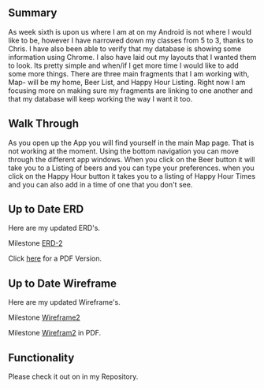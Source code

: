 ## Summary
As week sixth is upon us where I am at on my Android is not where I would like to be,
however I have narrowed down my classes from 5 to 3, thanks to Chris. I have also been
able to verify that my database is showing some information using Chrome. I also have
laid out my layouts that I wanted them to look. Its pretty simple and when/if I get more
time I would like to add some more things. There are three main fragments that I am 
working with, Map- will be my home, Beer List, and Happy Hour Listing. Right now I 
am focusing more on making sure my fragments are linking to one another and that my database
will keep working the way I want it too.  

## Walk Through
As you open up the App you will find yourself in the main Map page. That is not working
at the moment. Using the bottom navigation you can move through the different app windows.
When you click on the Beer button it will take you to a Listing of beers and you can type your preferences.
when you click on the Happy Hour button it takes you to a listing of Happy Hour Times and you
can also add in a time of one that you don't see.

## Up to Date ERD
Here are my updated ERD's.

Milestone [ERD-2](ERD-1.png)

Click [here](ERD-1.pdf) for a PDF Version.

## Up to Date Wireframe

Here are my updated Wireframe's.

Milestone [Wireframe2](WireFrame-MileStone2.png)

Milestone [Wirefram2](Wireframe-MileStone2.pdf) in PDF.

## Functionality

Please check it out on in my Repository.

